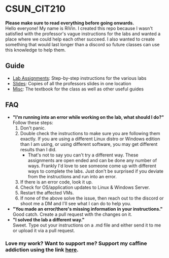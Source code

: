 # CSUN_CIT210
**Please make sure to read everything before going onwards.**<br>
Hello everyone! My name is RiVin. I created this repo because I wasn't satisfied with the professor's vague instructions for the labs and wanted a place where we could help each other succeed. I also wanted to create something that would last longer than a discord so future classes can use this knowledge to help them.

## Guide
- [Lab Assignments](https://github.com/TheOneandOnlyRiVin/CSUN_CIT210/tree/main/Lab%20Assigments): Step-by-step instructions for the various labs
- [Slides](https://github.com/TheOneandOnlyRiVin/CSUN_CIT210/tree/main/Slides): Copies of all the professors slides in one location
- [Misc](https://github.com/TheOneandOnlyRiVin/CSUN_CIT210/tree/main/Misc): The textbook for the class as well as other useful guides

## FAQ
- **"I'm running into an error while working on the lab, what should I do?"** <br>
Follow these steps:
    1. Don't panic.
    1. Double check the instructions to make sure you are following them exactly. If you are using a different Linux distro or Windows edition than I am using, or using different software, you may get different results than I did.
        - That's not to say you can't try a different way. These assignments are open ended and can be done any number of ways. Frankly I'd love to see someone come up with different ways to complete the labs. Just don't be surprised if you deviate from the instructions and run into an error.
    1. If there is an error code, look it up.
    1. Check for OS/application updates to Linux & Windows Server.
    1. Restart the affected VMs.
    1. If none of the above solve the issue, then reach out to the discord or shoot me a DM and I'll see what I can do to help you.
- **"You made an error/there's missing information in your instructions."**<br>
Good catch. Create a pull request with the changes on it.
- **"I solved the lab a different way."**<br>
Sweet. Type out your instructions on a .md file and either send it to me or upload it via a pull request.

### Love my work? Want to support me? Support my caffine addiction using the link [here](https://www.paypal.com/paypalme/YesthatRVincent).